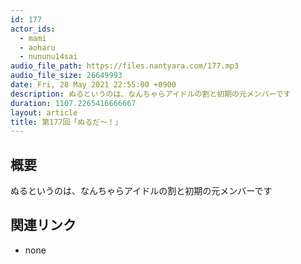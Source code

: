 ```yaml
---
id: 177
actor_ids:
  - mami
  - aoharu
  - nununu14sai
audio_file_path: https://files.nantyara.com/177.mp3
audio_file_size: 26649993
date: Fri, 28 May 2021 22:55:00 +0900
description: ぬるというのは、なんちゃらアイドルの割と初期の元メンバーです
duration: 1107.2265416666667
layout: article
title: 第177回「ぬるだ〜！」
---
```

## 概要

ぬるというのは、なんちゃらアイドルの割と初期の元メンバーです

## 関連リンク

* none
